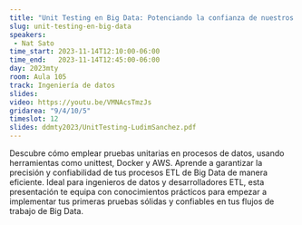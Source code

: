 ```yaml
---
title: "Unit Testing en Big Data: Potenciando la confianza de nuestros ETLs"
slug: unit-testing-en-big-data
speakers:
 - Nat Sato
time_start: 2023-11-14T12:10:00-06:00
time_end:   2023-11-14T12:45:00-06:00
day: 2023mty
room: Aula 105
track: Ingeniería de datos
slides: 
video: https://youtu.be/VMNAcsTmzJs
gridarea: "9/4/10/5"
timeslot: 12
slides: ddmty2023/UnitTesting-LudimSanchez.pdf
---
```


Descubre cómo emplear pruebas unitarias en procesos de datos, usando herramientas como unittest,  Docker y AWS. Aprende a garantizar la precisión y confiabilidad de tus procesos ETL de Big Data de manera eficiente. Ideal para ingenieros de datos y desarrolladores ETL, esta presentación te equipa con conocimientos prácticos para empezar a implementar tus primeras pruebas sólidas y confiables en tus flujos de trabajo de Big Data.


